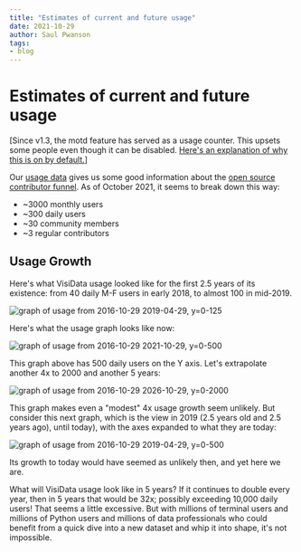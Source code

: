 ```yaml
---
title: "Estimates of current and future usage"
date: 2021-10-29
author: Saul Pwanson
tags:
- blog
---
```


# Estimates of current and future usage

[Since v1.3, the motd feature has served as a usage counter.  This upsets some people even though it can be disabled.  [Here's an explanation of why this is on by default.](https://github.com/saulpw/visidata/discussions/940#discussioncomment-572821)]

Our [usage data](https://visidata.org/usage.tsv) gives us some good information about the [open source contributor funnel](https://mikemcquaid.com/2018/08/14/the-open-source-contributor-funnel-why-people-dont-contribute-to-your-open-source-project/).  As of October 2021, it seems to break down this way:

- ~3000 monthly users
- ~300 daily users
- ~30 community members
- ~3 regular contributors

## Usage Growth

Here's what VisiData usage looked like for the first 2.5 years of its existence: from 40 daily M-F users in early 2018, to almost 100 in mid-2019.

  ![graph of usage from 2016-10-29 2019-04-29, y=0-125](/blog/assets/vd-usage-2.5y-125.png)

Here's what the usage graph looks like now:

  ![graph of usage from 2016-10-29 2021-10-29, y=0-500](/blog/assets/vd-usage-5y.png)

This graph above has 500 daily users on the Y axis.  Let's extrapolate another 4x to 2000 and another 5 years:

  ![graph of usage from 2016-10-29 2026-10-29, y=0-2000](/blog/assets/vd-usage-10y-2000.png)

This graph makes even a "modest" 4x usage growth seem unlikely.  But consider this next graph, which is the view in 2019 (2.5 years old and 2.5 years ago), until today), with the axes expanded to what they are today:

  ![graph of usage from 2016-10-29 2019-04-29, y=0-500](/blog/assets/vd-usage-2.5y-500.png)

Its growth to today would have seemed as unlikely then, and yet here we are.

What will VisiData usage look like in 5 years?   If it continues to double every year, then in 5 years that would be 32x; possibly exceeding 10,000 daily users!  That seems a little excessive.  But with millions of terminal users and millions of Python users and millions of data professionals who could benefit from a quick dive into a new dataset and whip it into shape, it's not impossible.
